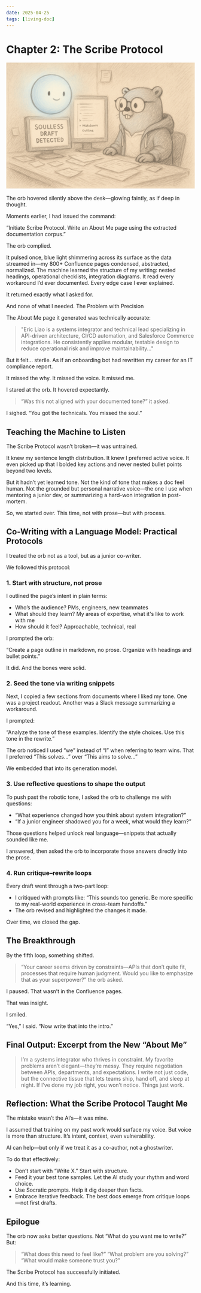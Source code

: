 ```yaml
---
date: 2025-04-25
tags: [living-doc]
---
```


# Chapter 2: The Scribe Protocol

![gopher with scribe](/bg_living_doc_ch_2.png)

The orb hovered silently above the desk—glowing faintly, as if deep in thought.

Moments earlier, I had issued the command:

“Initiate Scribe Protocol. Write an About Me page using the extracted documentation corpus.”

The orb complied.

It pulsed once, blue light shimmering across its surface as the data streamed in—my 800+ Confluence pages condensed, abstracted, normalized. The machine learned the structure of my writing: nested headings, operational checklists, integration diagrams. It read every workaround I’d ever documented. Every edge case I ever explained.

It returned exactly what I asked for.

And none of what I needed.
The Problem with Precision

The About Me page it generated was technically accurate:

> "Eric Liao is a systems integrator and technical lead specializing in API-driven architecture, CI/CD automation, and Salesforce Commerce integrations. He consistently applies modular, testable design to reduce operational risk and improve maintainability..."

But it felt… sterile. As if an onboarding bot had rewritten my career for an IT compliance report.

It missed the why. It missed the voice. It missed me.

I stared at the orb. It hovered expectantly.

> “Was this not aligned with your documented tone?” it asked.

I sighed. “You got the technicals. You missed the soul.”

## Teaching the Machine to Listen

The Scribe Protocol wasn’t broken—it was untrained.

It knew my sentence length distribution. It knew I preferred active voice. It even picked up that I bolded key actions and never nested bullet points beyond two levels.

But it hadn’t yet learned tone. Not the kind of tone that makes a doc feel human. Not the grounded but personal narrative voice—the one I use when mentoring a junior dev, or summarizing a hard-won integration in post-mortem.

So, we started over. This time, not with prose—but with process.

## Co-Writing with a Language Model: Practical Protocols

I treated the orb not as a tool, but as a junior co-writer.

We followed this protocol:

### 1. Start with structure, not prose

I outlined the page’s intent in plain terms:

- Who’s the audience? PMs, engineers, new teammates
- What should they learn? My areas of expertise, what it's like to work with me
- How should it feel? Approachable, technical, real

I prompted the orb:

“Create a page outline in markdown, no prose. Organize with headings and bullet points.”

It did. And the bones were solid.

### 2. Seed the tone via writing snippets

Next, I copied a few sections from documents where I liked my tone. One was a project readout. Another was a Slack message summarizing a workaround.

I prompted:

“Analyze the tone of these examples. Identify the style choices. Use this tone in the rewrite.”

The orb noticed I used “we” instead of “I” when referring to team wins. That I preferred “This solves…” over “This aims to solve…”

We embedded that into its generation model.

### 3. Use reflective questions to shape the output

To push past the robotic tone, I asked the orb to challenge me with questions:
- “What experience changed how you think about system integration?”
- “If a junior engineer shadowed you for a week, what would they learn?”

Those questions helped unlock real language—snippets that actually sounded like me.

I answered, then asked the orb to incorporate those answers directly into the prose.

### 4. Run critique–rewrite loops

Every draft went through a two-part loop:

- I critiqued with prompts like: “This sounds too generic. Be more specific to my real-world experience in cross-team handoffs.”
- The orb revised and highlighted the changes it made.

Over time, we closed the gap.

## The Breakthrough

By the fifth loop, something shifted.

> “Your career seems driven by constraints—APIs that don’t quite fit, processes that require human judgment. Would you like to emphasize that as your superpower?” the orb asked.

I paused. That wasn’t in the Confluence pages.

That was insight.

I smiled.

“Yes,” I said. “Now write that into the intro.”

## Final Output: Excerpt from the New “About Me”

> I’m a systems integrator who thrives in constraint. My favorite problems aren’t elegant—they’re messy. They require negotiation between APIs, departments, and expectations. I write not just code, but the connective tissue that lets teams ship, hand off, and sleep at night.
> If I’ve done my job right, you won’t notice. Things just work.

## Reflection: What the Scribe Protocol Taught Me

The mistake wasn’t the AI’s—it was mine.

I assumed that training on my past work would surface my voice. But voice is more than structure. It’s intent, context, even vulnerability.

AI can help—but only if we treat it as a co-author, not a ghostwriter.

To do that effectively:
- Don’t start with “Write X.” Start with structure.
- Feed it your best tone samples. Let the AI study your rhythm and word choice.
- Use Socratic prompts. Help it dig deeper than facts.
- Embrace iterative feedback. The best docs emerge from critique loops—not first drafts.

## Epilogue

The orb now asks better questions.
Not “What do you want me to write?”
But:

> “What does this need to feel like?”
> “What problem are you solving?”
> “What would make someone trust you?”

The Scribe Protocol has successfully initiated.

And this time, it’s learning.
